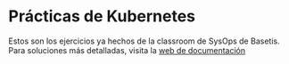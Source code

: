 # Prácticas de Kubernetes
Estos son los ejercicios ya hechos de la classroom de SysOps de Basetis. Para soluciones más detalladas, visita la [web de documentación](convenio-docs.data.pre.basetis.com)